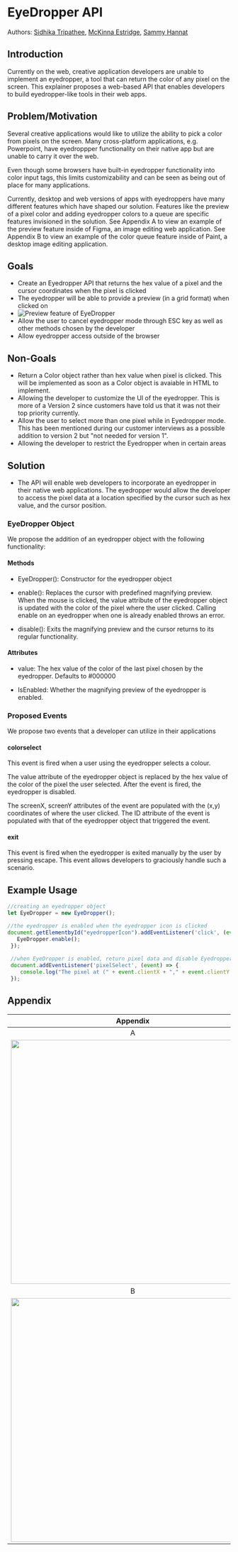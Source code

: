 # EyeDropper API 
Authors: [Sidhika Tripathee](https://github.com/t-sitri), [McKinna Estridge](https://github.com/t-saestr), [Sammy Hannat](https://github.com/samhannat)

## Introduction
Currently on the web, creative application developers are unable to implement an eyedropper, a tool that can return the color of any pixel on the screen. This explainer proposes a web-based API that enables developers to build eyedropper-like tools in their web apps. 

## Problem/Motivation

Several creative applications would like to utilize the ability to pick a color from pixels on the screen. Many cross-platform applications, e.g. Powerpoint, have eyedroppper functionality on their native app but are unable to carry it over the web.      
   
Even though some browsers have built-in eyedropper functionality into color input tags, this limits customizability and can be seen as being out of place for many applications. 

Currently, desktop and web versions of apps with eyedroppers have many different features which have shaped our solution. Features like the preview of a pixel color and adding eyedropper colors to a queue are specific features invisioned in the solution. See Appendix A to view an example of the preview feature inside of Figma, an image editing web application. See Appendix B to view an example of the color queue feature inside of Paint, a desktop image editing application. 

## Goals 
- Create an Eyedropper API that returns the hex value of a pixel and the cursor coordinates when the pixel is clicked 
- The eyedropper will be able to provide a preview (in a grid format) when clicked on
- <img src= "https://github.com/SamHannat/EyeDropperExplainer/blob/master/preview.png" alt= "Preview feature of EyeDropper" max-height= "150"/>
- Allow the user to cancel eyedropper mode through ESC key as well as other methods chosen by the developer  
- Allow eyedropper access outside of the browser 

## Non-Goals
- Return a Color object rather than hex value when pixel is clicked. This will be implemented as soon as a Color object is avaiable in HTML to implement. 
- Allowing the developer to customize the UI of the eyedropper. This is more of a Version 2 since customers have told us that it was not their top priority currently. 
- Allow the user to select more than one pixel while in Eyedropper mode. This has been mentioned during our customer interviews as a possible addition to version 2 but "not needed for version 1".
- Allowing the developer to restrict the Eyedropper when in certain areas

## Solution
 - The API will enable web developers to incorporate an eyedropper in their native web applications. The eyedropper would allow the developer to access the pixel data at a location specified by the cursor such as hex value, and the cursor position.  

### EyeDropper Object

We propose the addition of an eyedropper object with the following functionality:

#### Methods
- EyeDropper(): Constructor for the eyedropper object
- enable():  Replaces the cursor with predefined magnifying preview. When the mouse is clicked, the value attribute of the eyedropper object is updated with the color of the pixel where the user clicked. Calling enable on an eyedropper when one is already enabled throws an error.  

- disable(): Exits the magnifying preview and the cursor returns to its regular functionality. 

#### Attributes 
- value: The hex value of the color of the last pixel chosen by the eyedropper. Defaults to #000000  

- IsEnabled: Whether the magnifying preview of the eyedropper is enabled.  

### Proposed Events

We propose two events that a developer can utilize in their applications

#### colorselect
This event is fired when a user using the eyedropper selects a colour. 

The value attribute of the eyedropper object is replaced by the hex value of the color of the pixel the user selected. After the event is fired, the eyedropper is disabled.

The screenX, screenY attributes of the event are populated with the (x,y) coordinates of where the user clicked. The ID attribute of the event is populated with that of the eyedropper object that triggered the event. 

#### exit

This event is fired when the eyedropper is exited manually by the user by pressing escape. This event allows developers to graciously handle such a scenario. 

## Example Usage
```javascript
//creating an eyedropper object
let EyeDropper = new EyeDropper();

//the eyedropper is enabled when the eyedropper icon is clicked
document.getElementbyId("eyedropperIcon").addEventListener('click', (event) => {
   EyeDropper.enable();
 });
 
 //when EyeDropper is enabled, return pixel data and disable Eyedropper immediately using pixelSelect event
 document.addEventListener('pixelSelect', (event) => {
    console.log("The pixel at (" + event.clientX + "," + event.clientY + ") has a hex value of " + EyeDropper.value); // returns hex value and cursor position
 });
 ```
 
 ## Appendix
 
| Appendix |
| :-------------: |
| A |
|  <img src = "https://github.com/SamHannat/EyeDropperExplainer/blob/master/figma.gif" height="550"/>|
| B |
| <img src = "https://github.com/SamHannat/EyeDropperExplainer/blob/master/paint.gif" height="550"/>|
